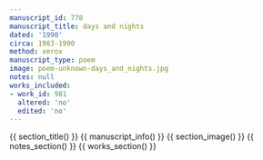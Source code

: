 ```yaml
---
manuscript_id: 778
manuscript_title: days and nights
dated: '1990'
circa: 1983-1990
method: xerox
manuscript_type: poem
image: poem-unknown-days_and_nights.jpg
notes: null
works_included:
- work_id: 981
  altered: 'no'
  edited: 'no'
---
```


{{ section_title() }}
{{ manuscript_info() }}
{{ section_image() }}
{{ notes_section() }}
{{ works_section() }}
